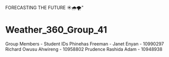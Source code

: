 FORECASTING THE FUTURE ☀️🌧️🌪️"


# Weather_360_Group_41 
Group Members          - Student IDs
Phinehas Freeman       - 
Janet Enyan            - 10990297
Richard Owusu Ahwireng - 10958802
Prudence Rashida Adam  - 10948938
